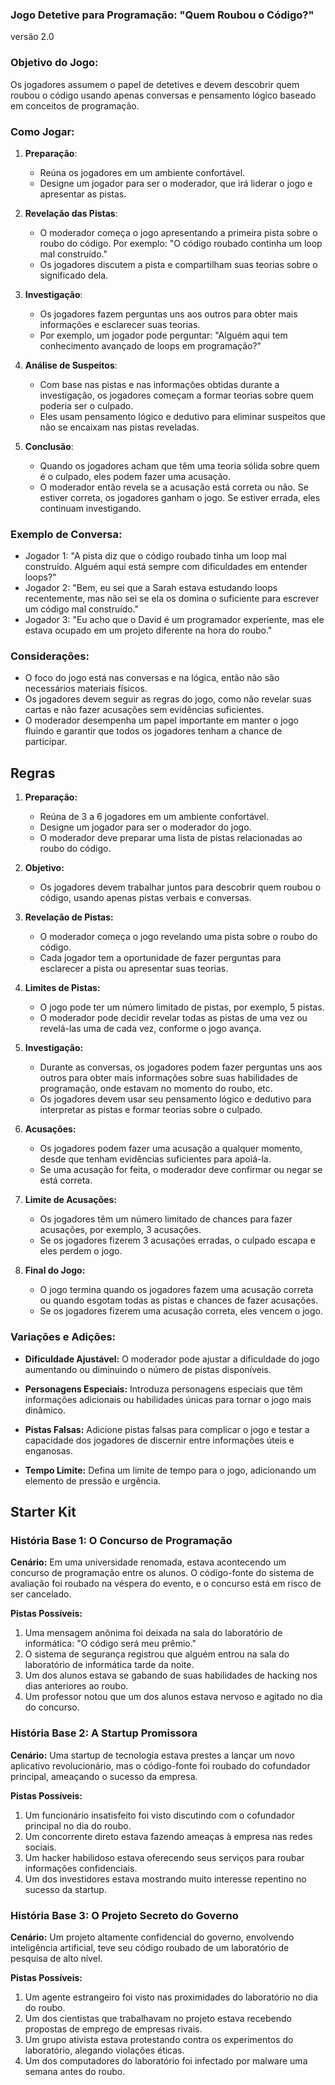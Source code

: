 
### Jogo Detetive para Programação: "Quem Roubou o Código?"
versão 2.0

### Objetivo do Jogo:
Os jogadores assumem o papel de detetives e devem descobrir quem roubou o código usando apenas conversas e pensamento lógico baseado em conceitos de programação.

### Como Jogar:
1. **Preparação**:
   - Reúna os jogadores em um ambiente confortável.
   - Designe um jogador para ser o moderador, que irá liderar o jogo e apresentar as pistas.

2. **Revelação das Pistas**:
   - O moderador começa o jogo apresentando a primeira pista sobre o roubo do código. Por exemplo: "O código roubado continha um loop mal construído."
   - Os jogadores discutem a pista e compartilham suas teorias sobre o significado dela.

3. **Investigação**:
   - Os jogadores fazem perguntas uns aos outros para obter mais informações e esclarecer suas teorias.
   - Por exemplo, um jogador pode perguntar: "Alguém aqui tem conhecimento avançado de loops em programação?"

4. **Análise de Suspeitos**:
   - Com base nas pistas e nas informações obtidas durante a investigação, os jogadores começam a formar teorias sobre quem poderia ser o culpado.
   - Eles usam pensamento lógico e dedutivo para eliminar suspeitos que não se encaixam nas pistas reveladas.

5. **Conclusão**:
   - Quando os jogadores acham que têm uma teoria sólida sobre quem é o culpado, eles podem fazer uma acusação.
   - O moderador então revela se a acusação está correta ou não. Se estiver correta, os jogadores ganham o jogo. Se estiver errada, eles continuam investigando.

### Exemplo de Conversa:
- Jogador 1: "A pista diz que o código roubado tinha um loop mal construído. Alguém aqui está sempre com dificuldades em entender loops?"
- Jogador 2: "Bem, eu sei que a Sarah estava estudando loops recentemente, mas não sei se ela os domina o suficiente para escrever um código mal construído."
- Jogador 3: "Eu acho que o David é um programador experiente, mas ele estava ocupado em um projeto diferente na hora do roubo."

### Considerações:
- O foco do jogo está nas conversas e na lógica, então não são necessários materiais físicos.
- Os jogadores devem seguir as regras do jogo, como não revelar suas cartas e não fazer acusações sem evidências suficientes.
- O moderador desempenha um papel importante em manter o jogo fluindo e garantir que todos os jogadores tenham a chance de participar.

## Regras


1. **Preparação:**
   - Reúna de 3 a 6 jogadores em um ambiente confortável.
   - Designe um jogador para ser o moderador do jogo.
   - O moderador deve preparar uma lista de pistas relacionadas ao roubo do código.

2. **Objetivo:**
   - Os jogadores devem trabalhar juntos para descobrir quem roubou o código, usando apenas pistas verbais e conversas.

3. **Revelação de Pistas:**
   - O moderador começa o jogo revelando uma pista sobre o roubo do código.
   - Cada jogador tem a oportunidade de fazer perguntas para esclarecer a pista ou apresentar suas teorias.

4. **Limites de Pistas:**
   - O jogo pode ter um número limitado de pistas, por exemplo, 5 pistas.
   - O moderador pode decidir revelar todas as pistas de uma vez ou revelá-las uma de cada vez, conforme o jogo avança.

5. **Investigação:**
   - Durante as conversas, os jogadores podem fazer perguntas uns aos outros para obter mais informações sobre suas habilidades de programação, onde estavam no momento do roubo, etc.
   - Os jogadores devem usar seu pensamento lógico e dedutivo para interpretar as pistas e formar teorias sobre o culpado.

6. **Acusações:**
   - Os jogadores podem fazer uma acusação a qualquer momento, desde que tenham evidências suficientes para apoiá-la.
   - Se uma acusação for feita, o moderador deve confirmar ou negar se está correta.

7. **Limite de Acusações:**
   - Os jogadores têm um número limitado de chances para fazer acusações, por exemplo, 3 acusações.
   - Se os jogadores fizerem 3 acusações erradas, o culpado escapa e eles perdem o jogo.

8. **Final do Jogo:**
   - O jogo termina quando os jogadores fazem uma acusação correta ou quando esgotam todas as pistas e chances de fazer acusações.
   - Se os jogadores fizerem uma acusação correta, eles vencem o jogo.

### Variações e Adições:

- **Dificuldade Ajustável:** O moderador pode ajustar a dificuldade do jogo aumentando ou diminuindo o número de pistas disponíveis.
  
- **Personagens Especiais:** Introduza personagens especiais que têm informações adicionais ou habilidades únicas para tornar o jogo mais dinâmico.

- **Pistas Falsas:** Adicione pistas falsas para complicar o jogo e testar a capacidade dos jogadores de discernir entre informações úteis e enganosas.

- **Tempo Limite:** Defina um limite de tempo para o jogo, adicionando um elemento de pressão e urgência.

## Starter Kit


### História Base 1: O Concurso de Programação
**Cenário:** Em uma universidade renomada, estava acontecendo um concurso de programação entre os alunos. O código-fonte do sistema de avaliação foi roubado na véspera do evento, e o concurso está em risco de ser cancelado.

**Pistas Possíveis:**
1. Uma mensagem anônima foi deixada na sala do laboratório de informática: "O código será meu prêmio."
2. O sistema de segurança registrou que alguém entrou na sala do laboratório de informática tarde da noite.
3. Um dos alunos estava se gabando de suas habilidades de hacking nos dias anteriores ao roubo.
4. Um professor notou que um dos alunos estava nervoso e agitado no dia do concurso.

### História Base 2: A Startup Promissora
**Cenário:** Uma startup de tecnologia estava prestes a lançar um novo aplicativo revolucionário, mas o código-fonte foi roubado do cofundador principal, ameaçando o sucesso da empresa.

**Pistas Possíveis:**
1. Um funcionário insatisfeito foi visto discutindo com o cofundador principal no dia do roubo.
2. Um concorrente direto estava fazendo ameaças à empresa nas redes sociais.
3. Um hacker habilidoso estava oferecendo seus serviços para roubar informações confidenciais.
4. Um dos investidores estava mostrando muito interesse repentino no sucesso da startup.

### História Base 3: O Projeto Secreto do Governo
**Cenário:** Um projeto altamente confidencial do governo, envolvendo inteligência artificial, teve seu código roubado de um laboratório de pesquisa de alto nível.

**Pistas Possíveis:**
1. Um agente estrangeiro foi visto nas proximidades do laboratório no dia do roubo.
2. Um dos cientistas que trabalhavam no projeto estava recebendo propostas de emprego de empresas rivais.
3. Um grupo ativista estava protestando contra os experimentos do laboratório, alegando violações éticas.
4. Um dos computadores do laboratório foi infectado por malware uma semana antes do roubo.
